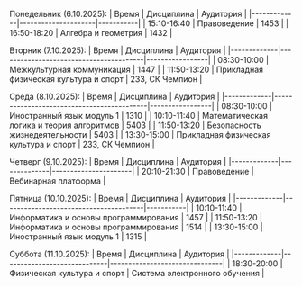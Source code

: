 Понедельник (6.10.2025):
| Время       | Дисциплина          | Аудитория |
|-------------|---------------------|-----------|
| 15:10-16:40 | Правоведение        | 1453      |
| 16:50-18:20 | Алгебра и геометрия | 1432      |

Вторник (7.10.2025):
| Время       | Дисциплина                             | Аудитория       |
|-------------|----------------------------------------|-----------------|
| 08:30-10:00 | Межкультурная коммуникация             | 1447            |
| 11:50-13:20 | Прикладная физическая культура и спорт | 233, СК Чемпион |

Среда (8.10.2025):
| Время       | Дисциплина                                | Аудитория       |
|-------------|-------------------------------------------|-----------------|
| 08:30-10:00 | Иностранный язык модуль 1                 | 1310            |
| 10:10-11:40 | Математическая логика и теория алгоритмов | 5403            |
| 11:50-13:20 | Безопасность жизнедеятельности            | 5403            |
| 13:30-15:00 | Прикладная физическая культура и спорт    | 233, СК Чемпион |

Четверг (9.10.2025):
| Время       | Дисциплина   | Аудитория            |
|-------------|--------------|----------------------|
| 20:10-21:30 | Правоведение | Вебинарная платформа |

Пятница (10.10.2025):
| Время       | Дисциплина                            | Аудитория |
|-------------|---------------------------------------|-----------|
| 10:10-11:40 | Информатика и основы программирования | 1457      |
| 11:50-13:20 | Информатика и основы программирования | 1514      |
| 13:30-15:00 | Иностранный язык модуль 1             | 1315      |

Суббота (11.10.2025):
| Время       | Дисциплина                  | Аудитория                     |
|-------------|-----------------------------|-------------------------------|
| 18:30-20:00 | Физическая культура и спорт | Система электронного обучения |